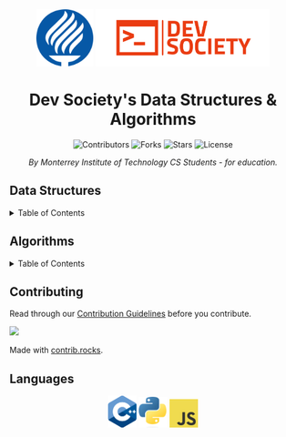 <!-- MAIN INFO -->
<div align="center">
  <!-- Title: -->
  <img src="images/logo-tec.svg" height="100">
  <img src="images/logo-devsociety.png" height="100">

  <h1>Dev Society's Data Structures & Algorithms</h1>

  <!-- Labels & Badges -->
  <img src="https://img.shields.io/github/contributors/Dev-Society-CCM/DevSociety-DataStructures-Algorithms.svg?style=for-the-badge" height="20" alt="Contributors">

  <img src="https://img.shields.io/github/forks/Dev-Society-CCM/DevSociety-DataStructures-Algorithms.svg?style=for-the-badge" height="20" alt="Forks">

  <img src="https://img.shields.io/github/stars/Dev-Society-CCM/DevSociety-DataStructures-Algorithms.svg?style=for-the-badge" height="20" alt="Stars">

  <img src="https://img.shields.io/github/license/Dev-Society-CCM/DevSociety-DataStructures-Algorithms.svg?style=for-the-badge" height="20" alt="License">

  <!-- Short description: -->
  <p><i>By Monterrey Institute of Technology CS Students - for education.</i></p>
</div>

<!-- DIRECTORY -->
<h2>Data Structures</h2>
<details>
  <summary>Table of Contents</summary>
  <ol>
    <li>
      <a href="dataStructures/linkedList">
        Linked List
        <details>
          <ol>
            <li><a href="dataStructures/linkedList">Linked List</a></li>
          </ol>
        </details>
      </a>
    </li>
    <li><a href="dataStructures/stack">Stack</a></li>
    <li><a href="dataStructures/queue">Queue</a></li>
    <li><a href="dataStructures/hashTable">Hash Table</a></li>
    <li><a href="dataStructures/heap">Heap</a></li>
    <li><a href="dataStructures/trie">Trie</a></li>
    <li><a href="dataStructures/tree">Tree</a></li>
    <li>
      <a href="dataStructures/graph">
        Graph
        <details>
          <summary><a href="dataStructures/graph/graphTraversalAlgorithms/">Graph Traversal Algorithm's</a></summary>
          <ol>
            <li>Depth First Search : Non Optimized | Optimized</li>
            <li>Breadth First Search : Non Optimized | Optimized</li>
          </ol>
        </details>
      </a>
    </li>
  </ol>
</details>

<h2>Algorithms</h2>
<details>
  <summary>Table of Contents</summary>
  <ol>
    <li><a href="algorithms/mathematical">Mathematical</a></li>
    <li><a href="algorithms/sorting">Sorting</a></li>
    <li><a href="algorithms/searching">Searching</a></li>
    <li><a href="algorithms/stringProcessing">String Processing</a></li>
    <li><a href="algorithms/geometric">Geometric</a></li>
    <li><a href="algorithms/graph">Graph</a></li>
    <li><a href="algorithms/compression">Compression</a></li>
    <li><a href="algorithms/encryption">Encryption</a></li>
  </ol>
</details>

<!-- Contributing -->
<h2>Contributing</h2>
<p>Read through our <a href="CONTRIBUTING.md">Contribution Guidelines</a> before you contribute.</p>
<!-- Contributors -->
<a href="https://github.com/Dev-Society-CCM/DevSociety-DataStructures-Algorithms/graphs/contributors">
  <img src="https://contrib.rocks/image?repo=Dev-Society-CCM/DevSociety-DataStructures-Algorithms" />
</a>

Made with [contrib.rocks](https://contrib.rocks).

<!-- Languages -->
<h2>Languages</h2>
<div align="center">
  <img src="images/logo-cpp.png" width="50">
  <img src="images/logo-python.png" width="50">
  <img src="images/logo-javascript.png" width="50">
</div>

